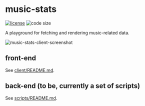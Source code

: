 # music-stats

  [![license][license-image]][license-url]
  ![code size][code-size-image]

A playground for fetching and rendering music-related data.

![music-stats-client-screenshot](https://user-images.githubusercontent.com/2470363/48676289-d8b81600-eb64-11e8-9548-92a844292d16.png)

## front-end

See [client/README.md](client/README.md).

## back-end (to be, currently a set of scripts)

See [scripts/README.md](scripts/README.md).

[license-image]: https://img.shields.io/github/license/oleksmarkh/music-stats.svg?style=flat-square
[license-url]: https://github.com/oleksmarkh/music-stats/blob/master/LICENSE
[code-size-image]: https://img.shields.io/github/languages/code-size/oleksmarkh/music-stats.svg?style=flat-square

